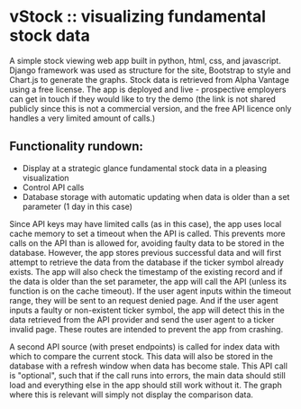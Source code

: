 # vStock :: visualizing fundamental stock data

A simple stock viewing web app built in python, html, css, and javascript. Django framework was used as structure for the site, Bootstrap to style and Chart.js to generate the graphs. Stock data is retrieved from Alpha Vantage using a free license. The app is deployed and live - prospective employers can get in touch if they would like to try the demo (the link is not shared publicly since this is not a commercial version, and the free API licence only handles a very limited amount of calls.)

## Functionality rundown:

- Display at a strategic glance fundamental stock data in a pleasing visualization
- Control API calls
- Database storage with automatic updating when data is older than a set parameter (1 day in this case)

Since API keys may have limited calls (as in this case), the app uses local cache memory to set a timeout when the API is called. This prevents more calls on the API than is allowed for, avoiding faulty data to be stored in the database. However, the app stores previous successful data and will first attempt to retrieve the data from the database if the ticker symbol already exists. The app will also check the timestamp of the existing record and if the data is older than the set parameter, the app will call the API (unless its function is on the cache timeout). If the user agent inputs within the timeout range, they will be sent to an request denied page. And if the user agent inputs a faulty or non-existent ticker symbol, the app will detect this in the data retrieved from the API provider and send the user agent to a ticker invalid page. These routes are intended to prevent the app from crashing. 

A second API source (with preset endpoints) is called for index data with which to compare the current stock. This data will also be stored in the database with a refresh window when data has become stale. This API call is "optional", such that if the call runs into errors, the main data should still load and everything else in the app should still work without it. The graph where this is relevant will simply not display the comparison data. 